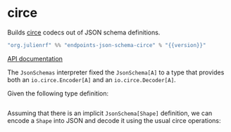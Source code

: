 # circe

Builds [circe](http://circe.github.io/circe/) codecs out of JSON schema definitions.

~~~ scala expandVars=true
"org.julienrf" %% "endpoints-json-schema-circe" % "{{version}}"
~~~

[API documentation](unchecked:/api/endpoints/circe/JsonSchemas.html)

The `JsonSchemas` interpreter fixed the `JsonSchema[A]` to a type
that provides both an `io.circe.Encoder[A]` and an `io.circe.Decoder[A]`.

Given the following type definition:

~~~ scala src=../../../../../json-schema/json-schema/src/test/scala/endpoints/algebra/JsonSchemasDocs.scala#sum-type
~~~

Assuming that there is an implicit `JsonSchema[Shape]` definition,
we can encode a `Shape` into JSON and decode it using the usual
circe operations:

~~~ scala src=../../../../../json-schema/json-schema-circe/src/test/scala/endpoints/circe/JsonSchemasDocs.scala#codec
~~~
